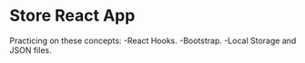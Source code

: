 # Store React App

Practicing on these concepts:
-React Hooks.
-Bootstrap.
-Local Storage and JSON files.
